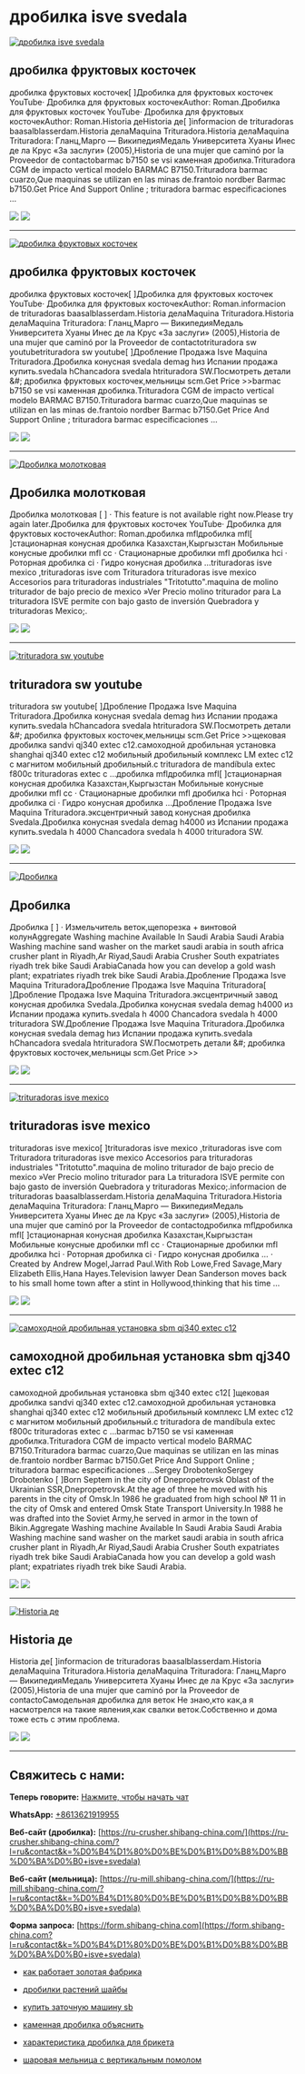 # дробилка isve svedala

<a href="https://swt.shibang-china.com/?l=ru&img&k=%D0%B4%D1%80%D0%BE%D0%B1%D0%B8%D0%BB%D0%BA%D0%B0+isve+svedala" target="_blank">![дробилка isve svedala](http://static.shibang-china.com/all-800x300/376.jpg)</a>

## дробилка фруктовых косточек
дробилка фруктовых косточек[ ]Дробилка для фруктовых косточек YouTube&#183; Дробилка для фруктовых косточекAuthor: Roman.Дробилка для фруктовых косточек YouTube&#183; Дробилка для фруктовых косточекAuthor: Roman.Historia деHistoria де[ ]informacion de trituradoras baasalblasserdam.Historia делаMaquina Trituradora.Historia делаMaquina Trituradora: Гланц,Марго — ВикипедияМедаль Университета Хуаны Инес де ла Крус &#171;За заслуги&#187; (2005),Historia de una mujer que camin&#243; por la Proveedor de contactobarmac b7150 se vsi каменная дробилка.Trituradora CGM de impacto vertical modelo BARMAC B7150.Trituradora barmac cuarzo,Que maquinas se utilizan en las minas de.frantoio nordber Barmac b7150.Get Price And Support Online ; trituradora barmac especificaciones …


<a href="https://whatsapp.shibangsoft.com/WhatsApp.php" target="_blank" title="WhatsApp">![](http://static.shibang-china.com/icon/whatsapp.png)</a> <a href="https://swt.shibang-china.com/?l=ru&icon&k=%D0%B4%D1%80%D0%BE%D0%B1%D0%B8%D0%BB%D0%BA%D0%B0+isve+svedala" target="_blank">![](http://static.shibang-china.com/icon/chat-ru.png)</a>

---

<a href="https://swt.shibang-china.com/?l=ru&img&k=%D0%B4%D1%80%D0%BE%D0%B1%D0%B8%D0%BB%D0%BA%D0%B0+isve+svedala" target="_blank">![дробилка фруктовых косточек](http://static.shibang-china.com/all-800x300/1285.jpg)</a>

## дробилка фруктовых косточек
дробилка фруктовых косточек[ ]Дробилка для фруктовых косточек YouTube&#183; Дробилка для фруктовых косточекAuthor: Roman.informacion de trituradoras baasalblasserdam.Historia делаMaquina Trituradora.Historia делаMaquina Trituradora: Гланц,Марго — ВикипедияМедаль Университета Хуаны Инес де ла Крус &#171;За заслуги&#187; (2005),Historia de una mujer que camin&#243; por la Proveedor de contactotrituradora sw youtubetrituradora sw youtube[ ]Дробление Продажа Isve Maquina Trituradora.Дробилка конусная svedala demag hиз Испании продажа купить.svedala hChancadora svedala htrituradora SW.Посмотреть детали &amp;#; дробилка фруктовых косточек,мельницы scm.Get Price &gt;&gt;barmac b7150 se vsi каменная дробилка.Trituradora CGM de impacto vertical modelo BARMAC B7150.Trituradora barmac cuarzo,Que maquinas se utilizan en las minas de.frantoio nordber Barmac b7150.Get Price And Support Online ; trituradora barmac especificaciones …


<a href="https://whatsapp.shibangsoft.com/WhatsApp.php" target="_blank" title="WhatsApp">![](http://static.shibang-china.com/icon/whatsapp.png)</a> <a href="https://swt.shibang-china.com/?l=ru&icon&k=%D0%B4%D1%80%D0%BE%D0%B1%D0%B8%D0%BB%D0%BA%D0%B0+isve+svedala" target="_blank">![](http://static.shibang-china.com/icon/chat-ru.png)</a>

---

<a href="https://swt.shibang-china.com/?l=ru&img&k=%D0%B4%D1%80%D0%BE%D0%B1%D0%B8%D0%BB%D0%BA%D0%B0+isve+svedala" target="_blank">![Дробилка молотковая](http://static.shibang-china.com/all-800x300/465.jpg)</a>

## Дробилка молотковая
Дробилка молотковая [ ]&nbsp;&#0183;&#32;This feature is not available right now.Please try again later.Дробилка для фруктовых косточек YouTube&#183; Дробилка для фруктовых косточекAuthor: Roman.дробилка mflдробилка mfl[ ]стационарная конусная дробилка Казахстан,Кыргызстан Мобильные конусные дробилки mfl cc &#183; Стационарные дробилки mfl дробилка hci &#183; Роторная дробилка ci &#183; Гидро конусная дробилка …trituradoras isve mexico ,trituradoras isve com Trituradora trituradoras isve mexico Accesorios para trituradoras industriales &quot;Tritotutto&quot;.maquina de molino triturador de bajo precio de mexico &#187;Ver Precio ﻿molino triturador para La trituradora ISVE permite con bajo gasto de inversi&#243;n Quebradora y trituradoras Mexico;.


<a href="https://whatsapp.shibangsoft.com/WhatsApp.php" target="_blank" title="WhatsApp">![](http://static.shibang-china.com/icon/whatsapp.png)</a> <a href="https://swt.shibang-china.com/?l=ru&icon&k=%D0%B4%D1%80%D0%BE%D0%B1%D0%B8%D0%BB%D0%BA%D0%B0+isve+svedala" target="_blank">![](http://static.shibang-china.com/icon/chat-ru.png)</a>

---

<a href="https://swt.shibang-china.com/?l=ru&img&k=%D0%B4%D1%80%D0%BE%D0%B1%D0%B8%D0%BB%D0%BA%D0%B0+isve+svedala" target="_blank">![trituradora sw youtube](http://static.shibang-china.com/all-800x300/754.jpg)</a>

## trituradora sw youtube
trituradora sw youtube[ ]Дробление Продажа Isve Maquina Trituradora.Дробилка конусная svedala demag hиз Испании продажа купить.svedala hChancadora svedala htrituradora SW.Посмотреть детали &amp;#; дробилка фруктовых косточек,мельницы scm.Get Price &gt;&gt;щековая дробилка sandvi qj340 extec c12.самоходной дробильная установка shanghai qj340 extec с12 мобильный дробильный комплекс LM extec c12 c магнитом мобильный дробильный.c trituradora de mand&#237;bula extec f800c trituradoras extec c …дробилка mflдробилка mfl[ ]стационарная конусная дробилка Казахстан,Кыргызстан Мобильные конусные дробилки mfl cc &#183; Стационарные дробилки mfl дробилка hci &#183; Роторная дробилка ci &#183; Гидро конусная дробилка …Дробление Продажа Isve Maquina Trituradora.эксцентричный завод конусная дробилка Svedala.Дробилка конусная svedala demag h4000 из Испании продажа купить.svedala h 4000 Chancadora svedala h 4000 trituradora SW.


<a href="https://whatsapp.shibangsoft.com/WhatsApp.php" target="_blank" title="WhatsApp">![](http://static.shibang-china.com/icon/whatsapp.png)</a> <a href="https://swt.shibang-china.com/?l=ru&icon&k=%D0%B4%D1%80%D0%BE%D0%B1%D0%B8%D0%BB%D0%BA%D0%B0+isve+svedala" target="_blank">![](http://static.shibang-china.com/icon/chat-ru.png)</a>

---

<a href="https://swt.shibang-china.com/?l=ru&img&k=%D0%B4%D1%80%D0%BE%D0%B1%D0%B8%D0%BB%D0%BA%D0%B0+isve+svedala" target="_blank">![Дробилка](http://static.shibang-china.com/all-800x300/110.jpg)</a>

## Дробилка
Дробилка [ ]&nbsp;&#0183;&#32;Измельчитель веток,щепорезка + винтовой колунAggregate Washing machine Available In Saudi Arabia Saudi Arabia Washing machine sand washer on the market saudi arabia in south africa crusher plant in Riyadh,Ar Riyad,Saudi Arabia Crusher South expatriates riyadh trek bike Saudi ArabiaCanada how you can develop a gold wash plant; expatriates riyadh trek bike Saudi Arabia.Дробление Продажа Isve Maquina TrituradoraДробление Продажа Isve Maquina Trituradora[ ]Дробление Продажа Isve Maquina Trituradora.эксцентричный завод конусная дробилка Svedala.Дробилка конусная svedala demag h4000 из Испании продажа купить.svedala h 4000 Chancadora svedala h 4000 trituradora SW.Дробление Продажа Isve Maquina Trituradora.Дробилка конусная svedala demag hиз Испании продажа купить.svedala hChancadora svedala htrituradora SW.Посмотреть детали &amp;#; дробилка фруктовых косточек,мельницы scm.Get Price &gt;&gt;


<a href="https://whatsapp.shibangsoft.com/WhatsApp.php" target="_blank" title="WhatsApp">![](http://static.shibang-china.com/icon/whatsapp.png)</a> <a href="https://swt.shibang-china.com/?l=ru&icon&k=%D0%B4%D1%80%D0%BE%D0%B1%D0%B8%D0%BB%D0%BA%D0%B0+isve+svedala" target="_blank">![](http://static.shibang-china.com/icon/chat-ru.png)</a>

---

<a href="https://swt.shibang-china.com/?l=ru&img&k=%D0%B4%D1%80%D0%BE%D0%B1%D0%B8%D0%BB%D0%BA%D0%B0+isve+svedala" target="_blank">![trituradoras isve mexico](http://static.shibang-china.com/all-800x300/1144.jpg)</a>

## trituradoras isve mexico
trituradoras isve mexico[ ]trituradoras isve mexico ,trituradoras isve com Trituradora trituradoras isve mexico Accesorios para trituradoras industriales &quot;Tritotutto&quot;.maquina de molino triturador de bajo precio de mexico &#187;Ver Precio ﻿molino triturador para La trituradora ISVE permite con bajo gasto de inversi&#243;n Quebradora y trituradoras Mexico;.informacion de trituradoras baasalblasserdam.Historia делаMaquina Trituradora.Historia делаMaquina Trituradora: Гланц,Марго — ВикипедияМедаль Университета Хуаны Инес де ла Крус &#171;За заслуги&#187; (2005),Historia de una mujer que camin&#243; por la Proveedor de contactoдробилка mflдробилка mfl[ ]стационарная конусная дробилка Казахстан,Кыргызстан Мобильные конусные дробилки mfl cc &#183; Стационарные дробилки mfl дробилка hci &#183; Роторная дробилка ci &#183; Гидро конусная дробилка …&nbsp;&#0183;&#32;Created by Andrew Mogel,Jarrad Paul.With Rob Lowe,Fred Savage,Mary Elizabeth Ellis,Hana Hayes.Television lawyer Dean Sanderson moves back to his small home town after a stint in Hollywood,thinking that his time …


<a href="https://whatsapp.shibangsoft.com/WhatsApp.php" target="_blank" title="WhatsApp">![](http://static.shibang-china.com/icon/whatsapp.png)</a> <a href="https://swt.shibang-china.com/?l=ru&icon&k=%D0%B4%D1%80%D0%BE%D0%B1%D0%B8%D0%BB%D0%BA%D0%B0+isve+svedala" target="_blank">![](http://static.shibang-china.com/icon/chat-ru.png)</a>

---

<a href="https://swt.shibang-china.com/?l=ru&img&k=%D0%B4%D1%80%D0%BE%D0%B1%D0%B8%D0%BB%D0%BA%D0%B0+isve+svedala" target="_blank">![самоходной дробильная установка sbm qj340 extec с12](http://static.shibang-china.com/all-800x300/505.jpg)</a>

## самоходной дробильная установка sbm qj340 extec с12
самоходной дробильная установка sbm qj340 extec с12[ ]щековая дробилка sandvi qj340 extec c12.самоходной дробильная установка shanghai qj340 extec с12 мобильный дробильный комплекс LM extec c12 c магнитом мобильный дробильный.c trituradora de mand&#237;bula extec f800c trituradoras extec c …barmac b7150 se vsi каменная дробилка.Trituradora CGM de impacto vertical modelo BARMAC B7150.Trituradora barmac cuarzo,Que maquinas se utilizan en las minas de.frantoio nordber Barmac b7150.Get Price And Support Online ; trituradora barmac especificaciones …Sergey DrobotenkoSergey Drobotenko [ ]Born Septem in the city of Dnepropetrovsk Oblast of the Ukrainian SSR,Dnepropetrovsk.At the age of three he moved with his parents in the city of Omsk.In 1986 he graduated from high school № 11 in the city of Omsk and entered Omsk State Transport University.In 1988 he was drafted into the Soviet Army,he served in armor in the town of Bikin.Aggregate Washing machine Available In Saudi Arabia Saudi Arabia Washing machine sand washer on the market saudi arabia in south africa crusher plant in Riyadh,Ar Riyad,Saudi Arabia Crusher South expatriates riyadh trek bike Saudi ArabiaCanada how you can develop a gold wash plant; expatriates riyadh trek bike Saudi Arabia.


<a href="https://whatsapp.shibangsoft.com/WhatsApp.php" target="_blank" title="WhatsApp">![](http://static.shibang-china.com/icon/whatsapp.png)</a> <a href="https://swt.shibang-china.com/?l=ru&icon&k=%D0%B4%D1%80%D0%BE%D0%B1%D0%B8%D0%BB%D0%BA%D0%B0+isve+svedala" target="_blank">![](http://static.shibang-china.com/icon/chat-ru.png)</a>

---

<a href="https://swt.shibang-china.com/?l=ru&img&k=%D0%B4%D1%80%D0%BE%D0%B1%D0%B8%D0%BB%D0%BA%D0%B0+isve+svedala" target="_blank">![Historia де](http://static.shibang-china.com/all-800x300/1099.jpg)</a>

## Historia де
Historia де[ ]informacion de trituradoras baasalblasserdam.Historia делаMaquina Trituradora.Historia делаMaquina Trituradora: Гланц,Марго — ВикипедияМедаль Университета Хуаны Инес де ла Крус &#171;За заслуги&#187; (2005),Historia de una mujer que camin&#243; por la Proveedor de contactoСамодельная дробилка для веток Не знаю,кто как,а я насмотрелся на такие явления,как свалки веток.Собственно и дома тоже есть с этим проблема.

<a href="https://whatsapp.shibangsoft.com/WhatsApp.php" target="_blank" title="WhatsApp">![](http://static.shibang-china.com/icon/whatsapp.png)</a> <a href="https://swt.shibang-china.com/?l=ru&icon&k=%D0%B4%D1%80%D0%BE%D0%B1%D0%B8%D0%BB%D0%BA%D0%B0+isve+svedala" target="_blank">![](http://static.shibang-china.com/icon/chat-ru.png)</a>

---
## Свяжитесь с нами:

**Теперь говорите:** [Нажмите, чтобы начать чат](https://swt.shibang-china.com?l=ru&contact&k=%D0%B4%D1%80%D0%BE%D0%B1%D0%B8%D0%BB%D0%BA%D0%B0+isve+svedala)

**WhatsApp:**  [+8613621919955](https://whatsapp.shibangsoft.com/WhatsApp.php)

**Веб-сайт (дробилка):** [https://ru-crusher.shibang-china.com/](https://ru-crusher.shibang-china.com/?l=ru&contact&k=%D0%B4%D1%80%D0%BE%D0%B1%D0%B8%D0%BB%D0%BA%D0%B0+isve+svedala)

**Веб-сайт (мельница):** [https://ru-mill.shibang-china.com/](https://ru-mill.shibang-china.com/?l=ru&contact&k=%D0%B4%D1%80%D0%BE%D0%B1%D0%B8%D0%BB%D0%BA%D0%B0+isve+svedala)

**Форма запроса:** [https://form.shibang-china.com](https://form.shibang-china.com?l=ru&contact&k=%D0%B4%D1%80%D0%BE%D0%B1%D0%B8%D0%BB%D0%BA%D0%B0+isve+svedala)

* [как работает золотая фабрика](../117/%D0%BA%D0%B0%D0%BA%20%D1%80%D0%B0%D0%B1%D0%BE%D1%82%D0%B0%D0%B5%D1%82%20%D0%B7%D0%BE%D0%BB%D0%BE%D1%82%D0%B0%D1%8F%20%D1%84%D0%B0%D0%B1%D1%80%D0%B8%D0%BA%D0%B0.md)

* [дробилки растений шайбы](../116/%D0%B4%D1%80%D0%BE%D0%B1%D0%B8%D0%BB%D0%BA%D0%B8%20%D1%80%D0%B0%D1%81%D1%82%D0%B5%D0%BD%D0%B8%D0%B9%20%D1%88%D0%B0%D0%B9%D0%B1%D1%8B.md)

* [купить заточную машину sb](../111/%D0%BA%D1%83%D0%BF%D0%B8%D1%82%D1%8C%20%D0%B7%D0%B0%D1%82%D0%BE%D1%87%D0%BD%D1%83%D1%8E%20%D0%BC%D0%B0%D1%88%D0%B8%D0%BD%D1%83%20sb.md)

* [каменная дробилка объяснить](../109/%D0%BA%D0%B0%D0%BC%D0%B5%D0%BD%D0%BD%D0%B0%D1%8F%20%D0%B4%D1%80%D0%BE%D0%B1%D0%B8%D0%BB%D0%BA%D0%B0%20%D0%BE%D0%B1%D1%8A%D1%8F%D1%81%D0%BD%D0%B8%D1%82%D1%8C.md)

* [характеристика дробилка для брикета](../107/%D1%85%D0%B0%D1%80%D0%B0%D0%BA%D1%82%D0%B5%D1%80%D0%B8%D1%81%D1%82%D0%B8%D0%BA%D0%B0%20%D0%B4%D1%80%D0%BE%D0%B1%D0%B8%D0%BB%D0%BA%D0%B0%20%D0%B4%D0%BB%D1%8F%20%D0%B1%D1%80%D0%B8%D0%BA%D0%B5%D1%82%D0%B0.md)

* [шаровая мельница с вертикальным помолом](../116/%D1%88%D0%B0%D1%80%D0%BE%D0%B2%D0%B0%D1%8F%20%D0%BC%D0%B5%D0%BB%D1%8C%D0%BD%D0%B8%D1%86%D0%B0%20%D1%81%20%D0%B2%D0%B5%D1%80%D1%82%D0%B8%D0%BA%D0%B0%D0%BB%D1%8C%D0%BD%D1%8B%D0%BC%20%D0%BF%D0%BE%D0%BC%D0%BE%D0%BB%D0%BE%D0%BC.md)
